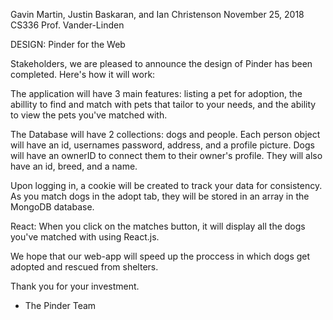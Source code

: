 

Gavin Martin, Justin Baskaran, and Ian Christenson
November 25, 2018
CS336
Prof. Vander-Linden


DESIGN: Pinder for the Web


Stakeholders, 
we are pleased to announce the design of Pinder has been completed. Here's how it will work:

The application will have 3 main features: listing a pet for adoption, the abillity to find and match with pets that tailor to your needs, and the ability to view the pets you've matched with. 

The Database will have 2 collections: dogs and people. 
Each person object will have an id, usernames password, address, and a profile picture. Dogs will have an ownerID to connect them to their owner's profile. They will also have an id, breed, and a name.

Upon logging in, a cookie will be created to track your data for consistency. As you match dogs in the adopt tab, they will be stored in an array in the MongoDB database. 

React: When you click on the matches button, it will display all the dogs you've matched with using React.js. 

We hope that our web-app will speed up the proccess in which dogs get adopted and rescued from shelters. 

Thank you for your investment.

  - The Pinder Team



